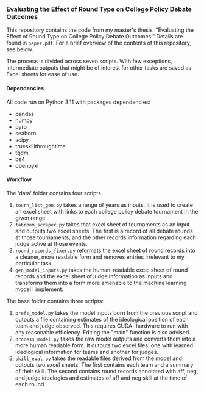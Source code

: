 ### Evaluating the Effect of Round Type on College Policy Debate Outcomes

This repository contains the code from my master's thesis, "Evaluating the Effect of Round Type on College Policy Debate Outcomes." Details are found in `paper.pdf`. For a brief overview of the contents of this repository, see below.

The process is divided across seven scripts. With few exceptions, intermediate outputs that might be of interest for other tasks are saved as Excel sheets for ease of use.

#### Dependencies
All code run on Python 3.11 with packages dependencies:
- pandas
- numpy
- pyro
- seaborn
- scipy
- trueskillthroughtime
- tqdm
- bs4
- openpyxl

#### Workflow
The 'data' folder contains four scripts.
1. `tourn_list_gen.py` takes a range of years as inputs. It is used to create an excel sheet with links to each college policy debate tournament in the given range.
2. `tabroom_scraper.py` takes that excel sheet of tournaments as an input and outputs two excel sheets. The first is a record of all debate rounds at those tournaments, and the other records information regarding each judge active at those events.
3. `round_records_fixer.py` reformats the excel sheet of round records into a cleaner, more readable form and removes entries irrelevant to my particular task. 
4. `gen_model_inputs.py` takes the human-readable excel sheet of round records and the excel sheet of judge information as inputs and transforms them into a form more amenable to the machine learning model I implement.

The base folder contains three scripts:
1. `prefs_model.py` takes the model inputs born from the previous script and outputs a file containing estimates of the ideological position of each team and judge observed. This requires CUDA- hardware to run with any reasonable efficiency. Editing the "main" function is also advised.
2. `process_model.py` takes the raw model outputs and converts them into a more human readable form. It outputs two excel files: one with learned ideological information for teams and another for judges.
3. `skill_eval.py` takes the readable files derived from the model and outputs two excel sheets. The first contains each team and a summary of their skill. The second contains round records annotated with aff, neg, and judge ideologies and estimates of aff and neg skill at the time of each round.
